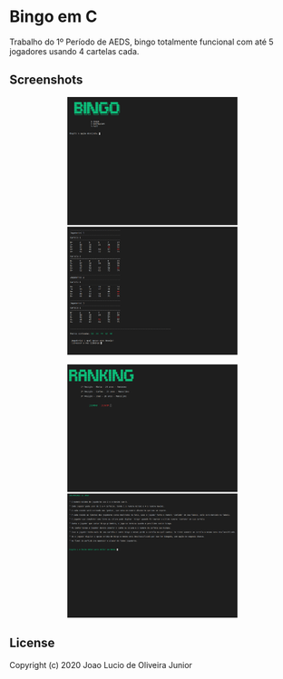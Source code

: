# Bingo em C

Trabalho do 1º Período de AEDS, bingo totalmente funcional com até 5 jogadores usando 4 cartelas cada.

## Screenshots

<p align="center">
<img src="https://github.com/joaolucio99/Bingo/blob/master/screenshots/img1.png?raw=true" width="300" />
<img src="https://github.com/joaolucio99/Bingo/blob/master/screenshots/img2.png?raw=true" width="300" />
</p><p align="center">
<img src="https://github.com/joaolucio99/Bingo/blob/master/screenshots/img3.png?raw=true" width="300" />
<img src="https://github.com/joaolucio99/Bingo/blob/master/screenshots/img4.png?raw=true" width="300" />
</p>

## License

Copyright (c) 2020 Joao Lucio de Oliveira Junior
